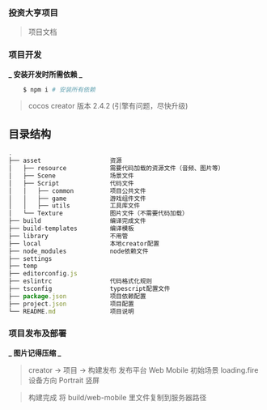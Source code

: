 ### 投资大亨项目

> 项目文档

### 项目开发

**_ 安装开发时所需依赖 _**

```sh
    $ npm i # 安装所有依赖
```

> cocos creator 版本 2.4.2 (引擎有问题，尽快升级)

## 目录结构

```js
.
├── asset                   资源
│   ├── resource            需要代码加载的资源文件（音频、图片等）
│   ├── Scene               场景文件
│   ├── Script              代码文件
│   │   ├── common          项目公共文件
│   │   ├── game            游戏组件文件
│   │   ├── utils           工具库文件
│   └── Texture             图片文件（不需要代码加载）
├── build                   编译完成文件
├── build-templates         编译模板
├── library                 不用管
├── local                   本地creator配置
├── node_modules            node依赖文件
├── settings
├── temp
├── editorconfig.js
├── eslintrc                代码格式化规则
├── tsconfig                typescript配置文件
├── package.json            项目依赖配置
├── project.json            项目配置
└── README.md               项目说明
```

### 项目发布及部署

**_ 图片记得压缩 _**

> creator -> 项目 -> 构建发布
> 发布平台 Web Mobile
> 初始场景 loading.fire
> 设备方向 Portrait 竖屏

> 构建完成 将 build/web-mobile 里文件复制到服务器路径
